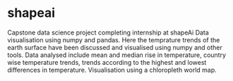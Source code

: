 # shapeai
Capstone data science project completing internship at shapeAi
Data visualisation using numpy and pandas. Here the temprature trends of the earth surface have been discussed and visualised using numpy and other tools.
Data analysed include mean and median rise in temperature, country wise temperature trends, trends according to the highest and lowest differences in temperature.
Visualisation using a chloropleth world map.
